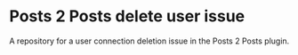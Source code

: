 # Posts 2 Posts delete user issue

A repository for a user connection deletion issue in the Posts 2 Posts plugin.

